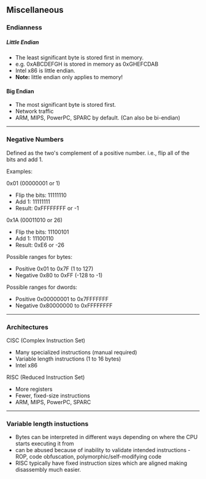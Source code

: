 ## Miscellaneous

### Endianness

##### Little Endian
- The least significant byte is stored first in memory.
- e.g. 0xABCDEFGH is stored in memory as 0xGHEFCDAB
- Intel x86 is little endian.
- **Note:** little endian only applies to memory!

#### Big Endian
- The most significant byte is stored first.
- Network traffic
- ARM, MIPS, PowerPC, SPARC by default. (Can also be bi-endian)
---

### Negative Numbers

Defined as the two's complement of a positive number. i.e., flip all of the bits and add 1.

Examples:

0x01 (00000001 or 1)
- Flip the bits: 11111110
- Add 1: 11111111
- Result: 0xFFFFFFFF or -1

0x1A (00011010 or 26)
- Flip the bits: 11100101
- Add 1: 11100110
- Result: 0xE6 or -26

Possible ranges for bytes:
- Positive 0x01 to 0x7F (1 to 127)
- Negative 0x80 to 0xFF (-128 to -1)

Possible ranges for dwords:
- Positive 0x00000001 to 0x7FFFFFFF
- Negative 0x80000000 to 0xFFFFFFFF
---

### Architectures

CISC (Complex Instruction Set)
- Many specialized instructions (manual required)
- Variable length instructions (1 to 16 bytes)
- Intel x86

RISC (Reduced Instruction Set)
- More registers
- Fewer, fixed-size instructions
- ARM, MIPS, PowerPC, SPARC

---

### Variable length instuctions
- Bytes can be interpreted in different ways depending on where the CPU starts executing it from
- can be abused because of inability to validate intended instructions - ROP, code obfuscation, polymorphic/self-modifying code
- RISC typically have fixed instruction sizes which are aligned making disassembly much easier.
